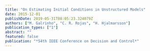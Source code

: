 ```yaml
---
title: "On Estimating Initial Conditions in Unstructured Models"
date: 2015-12-01
publishDate: 2019-05-31T08:05:23.324079Z
authors: ["M. Galrinho", "C. R. Rojas", "H. Hjalmarsson"]
publication_types: ["1"]
abstract: ""
featured: false
publication: "*54th IEEE Conference on Decision and Control*"
---
```


